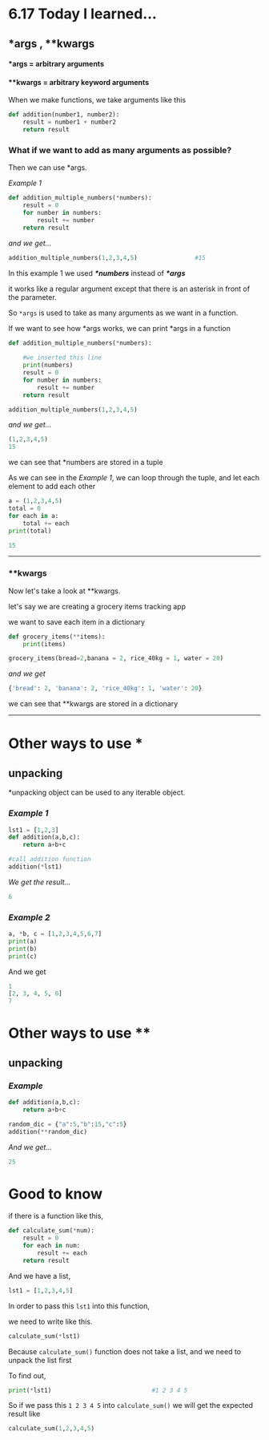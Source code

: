 # 6.17 Today I learned...

## *args , **kwargs

#### *args = arbitrary arguments
#### **kwargs = arbitrary keyword arguments 

When we make functions, we take arguments like this

```py
def addition(number1, number2):
    result = number1 + number2
    return result
```

### What if we want to add as many arguments as possible?

Then we can use *args.

<em>Example 1</em>

```py
def addition_multiple_numbers(*numbers):
    result = 0
    for number in numbers:
        result += number
    return result
```
<em>and we get...</em>
```py
addition_multiple_numbers(1,2,3,4,5)                #15
```

In this example 1 we used <strong><em>*numbers</em></strong> instead of <strong><em>*args</em></strong>

it works like a regular argument except that there is an asterisk in front of the parameter.

So `*args` is used to take as many arguments as we want in a function.

If we want to see how *args works, we can print *args in a function

```py
def addition_multiple_numbers(*numbers):
    
    #we inserted this line
    print(numbers)
    result = 0
    for number in numbers:
        result += number
    return result
```
```py
addition_multiple_numbers(1,2,3,4,5)
```
<em>and we get...</em>
```py
(1,2,3,4,5)
15
```
we can see that *numbers are stored in a tuple

As we can see in the <em>Example 1</em>, we can loop through the tuple, and let each element to add each other

```py
a = (1,2,3,4,5)
total = 0
for each in a:
    total += each
print(total)
```
```py
15
```

---
### **kwargs

Now let's take a look at **kwargs.

let's say we are creating a grocery items tracking app

we want to save each item in a dictionary

```py
def grocery_items(**items):
    print(items)

grocery_items(bread=2,banana = 2, rice_40kg = 1, water = 20)
```
<em>and we get</em>
```py
{'bread': 2, 'banana': 2, 'rice_40kg': 1, 'water': 20}
```
we can see that **kwargs are stored in a dictionary

---

# Other ways to use *
## unpacking

*unpacking object can be used to any iterable object.

### <em>Example 1</em>
```py
lst1 = [1,2,3]
def addition(a,b,c):
    return a+b+c

#call addition function
addition(*lst1)
```
<em>We get the result...</em>
```py
6
```
### <em>Example 2</em>
```py
a, *b, c = [1,2,3,4,5,6,7]
print(a)
print(b)
print(c)
```
And we get
```py
1
[2, 3, 4, 5, 6]
7
```
# Other ways to use **
## unpacking
### <em>Example</em>

```py
def addition(a,b,c):
    return a+b+c

random_dic = {"a":5,"b":15,"c":5}
addition(**random_dic)
```
<em>And we get...</em>
```py
25
```

# Good to know

if there is a function like this,
```py
def calculate_sum(*num):
    result = 0
    for each in num:
        result += each
    return result
```

And we have a list,
```py
lst1 = [1,2,3,4,5]
```

In order to pass this `lst1` into this function,

we need to write like this.

```py
calculate_sum(*lst1)
```
Because `calculate_sum()` function does not take a list, and we need to unpack the list first

To find out, 

```py
print(*lst1)                            #1 2 3 4 5
```

So if we pass this `1 2 3 4 5` into `calculate_sum()` we will get the expected result like

```py
calculate_sum(1,2,3,4,5)
```
